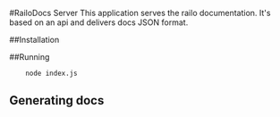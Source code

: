 #RailoDocs Server
This application serves the railo documentation. It's based on an api and delivers docs JSON format. 


##Installation

##Running
		
		node index.js

## Generating docs	
